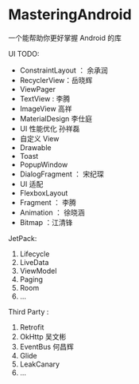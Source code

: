 # MasteringAndroid
一个能帮助你更好掌握 Android 的库





UI TODO:

- ConstraintLayout ： 余承润
- RecyclerView：岳晓辉
- ViewPager
- TextView : 李腾
- ImageView  高祥
- MaterialDesign 李仕庭
- UI 性能优化 孙祥磊
- 自定义 View
- Drawable
- Toast
- PopupWindow
- DialogFragment ： 宋纪琛
- UI 适配
- FlexboxLayout
- Fragment ： 李腾
- Animation ： 徐晓涵
- Bitmap  ：江清锋



JetPack:

1. Lifecycle
2. LiveData
3. ViewModel
4. Paging
5. Room
6. ...



Third Party :

1. Retrofit
2. OkHttp  吴文彬
3. EventBus 何昌辉
4. Glide
5. LeakCanary
6. ...